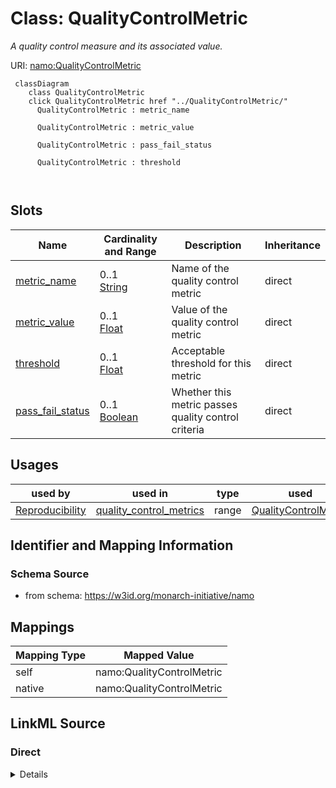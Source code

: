 

# Class: QualityControlMetric 


_A quality control measure and its associated value._





URI: [namo:QualityControlMetric](https://w3id.org/monarch-initiative/namo/QualityControlMetric)





```mermaid
 classDiagram
    class QualityControlMetric
    click QualityControlMetric href "../QualityControlMetric/"
      QualityControlMetric : metric_name
        
      QualityControlMetric : metric_value
        
      QualityControlMetric : pass_fail_status
        
      QualityControlMetric : threshold
        
      
```




<!-- no inheritance hierarchy -->


## Slots

| Name | Cardinality and Range | Description | Inheritance |
| ---  | --- | --- | --- |
| [metric_name](metric_name.md) | 0..1 <br/> [String](String.md) | Name of the quality control metric | direct |
| [metric_value](metric_value.md) | 0..1 <br/> [Float](Float.md) | Value of the quality control metric | direct |
| [threshold](threshold.md) | 0..1 <br/> [Float](Float.md) | Acceptable threshold for this metric | direct |
| [pass_fail_status](pass_fail_status.md) | 0..1 <br/> [Boolean](Boolean.md) | Whether this metric passes quality control criteria | direct |





## Usages

| used by | used in | type | used |
| ---  | --- | --- | --- |
| [Reproducibility](Reproducibility.md) | [quality_control_metrics](quality_control_metrics.md) | range | [QualityControlMetric](QualityControlMetric.md) |







## Identifier and Mapping Information






### Schema Source


* from schema: https://w3id.org/monarch-initiative/namo




## Mappings

| Mapping Type | Mapped Value |
| ---  | ---  |
| self | namo:QualityControlMetric |
| native | namo:QualityControlMetric |






## LinkML Source

<!-- TODO: investigate https://stackoverflow.com/questions/37606292/how-to-create-tabbed-code-blocks-in-mkdocs-or-sphinx -->

### Direct

<details>
```yaml
name: QualityControlMetric
description: A quality control measure and its associated value.
from_schema: https://w3id.org/monarch-initiative/namo
attributes:
  metric_name:
    name: metric_name
    description: Name of the quality control metric.
    from_schema: https://w3id.org/monarch-initiative/namo
    rank: 1000
    domain_of:
    - QualityControlMetric
  metric_value:
    name: metric_value
    description: Value of the quality control metric.
    from_schema: https://w3id.org/monarch-initiative/namo
    rank: 1000
    domain_of:
    - QualityControlMetric
    range: float
  threshold:
    name: threshold
    description: Acceptable threshold for this metric.
    from_schema: https://w3id.org/monarch-initiative/namo
    rank: 1000
    domain_of:
    - QualityControlMetric
    range: float
  pass_fail_status:
    name: pass_fail_status
    description: Whether this metric passes quality control criteria.
    from_schema: https://w3id.org/monarch-initiative/namo
    rank: 1000
    domain_of:
    - QualityControlMetric
    range: boolean

```
</details>

### Induced

<details>
```yaml
name: QualityControlMetric
description: A quality control measure and its associated value.
from_schema: https://w3id.org/monarch-initiative/namo
attributes:
  metric_name:
    name: metric_name
    description: Name of the quality control metric.
    from_schema: https://w3id.org/monarch-initiative/namo
    rank: 1000
    alias: metric_name
    owner: QualityControlMetric
    domain_of:
    - QualityControlMetric
    range: string
  metric_value:
    name: metric_value
    description: Value of the quality control metric.
    from_schema: https://w3id.org/monarch-initiative/namo
    rank: 1000
    alias: metric_value
    owner: QualityControlMetric
    domain_of:
    - QualityControlMetric
    range: float
  threshold:
    name: threshold
    description: Acceptable threshold for this metric.
    from_schema: https://w3id.org/monarch-initiative/namo
    rank: 1000
    alias: threshold
    owner: QualityControlMetric
    domain_of:
    - QualityControlMetric
    range: float
  pass_fail_status:
    name: pass_fail_status
    description: Whether this metric passes quality control criteria.
    from_schema: https://w3id.org/monarch-initiative/namo
    rank: 1000
    alias: pass_fail_status
    owner: QualityControlMetric
    domain_of:
    - QualityControlMetric
    range: boolean

```
</details>